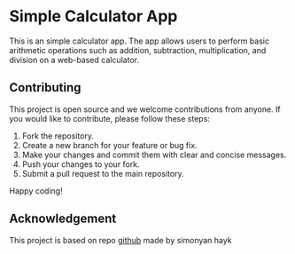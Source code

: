 # Simple Calculator App

This is an simple calculator app. The app allows users to perform basic arithmetic operations such as addition, subtraction, multiplication, and division on a web-based calculator.

## Contributing

This project is open source and we welcome contributions from anyone. If you would like to contribute, please follow these steps:

1. Fork the repository.
2. Create a new branch for your feature or bug fix.
3. Make your changes and commit them with clear and concise messages.
4. Push your changes to your fork.
5. Submit a pull request to the main repository.

Happy coding!

## Acknowledgement

This project is based on repo [github]('https://github.com/DeveloperMastery/online-calculator') made by simonyan hayk
